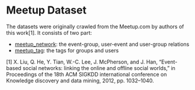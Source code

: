 # Meetup Dataset
The datasets were originally crawled from the Meetup.com by authors of this work[1].
It consists of two part:
- [meetup_network](meetup_network/): the event-group, user-event and user-group relations
- [meetup_tag](meetup_tag/): the tags for groups and users



[1] X. Liu, Q. He, Y. Tian, W.-C. Lee, J. McPherson, and J. Han, “Event-
based social networks: linking the online and offline social worlds,”
in Proceedings of the 18th ACM SIGKDD international conference on
Knowledge discovery and data mining, 2012, pp. 1032–1040.
